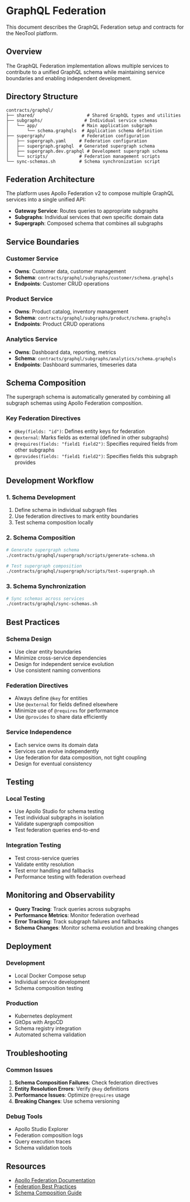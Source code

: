# GraphQL Federation

This document describes the GraphQL Federation setup and contracts for the NeoTool platform.

## Overview

The GraphQL Federation implementation allows multiple services to contribute to a unified GraphQL schema while maintaining service boundaries and enabling independent development.

## Directory Structure

```
contracts/graphql/
├── shared/                    # Shared GraphQL types and utilities
├── subgraphs/                # Individual service schemas
│   └── app/                 # Main application subgraph
│       └── schema.graphqls  # Application schema definition
├── supergraph/              # Federation configuration
│   ├── supergraph.yaml     # Federation configuration
│   ├── supergraph.graphql  # Generated supergraph schema
│   ├── supergraph.dev.graphql # Development supergraph schema
│   └── scripts/            # Federation management scripts
└── sync-schemas.sh         # Schema synchronization script
```

## Federation Architecture

The platform uses Apollo Federation v2 to compose multiple GraphQL services into a single unified API:

- **Gateway Service**: Routes queries to appropriate subgraphs
- **Subgraphs**: Individual services that own specific domain data
- **Supergraph**: Composed schema that combines all subgraphs

## Service Boundaries

### Customer Service
- **Owns**: Customer data, customer management
- **Schema**: `contracts/graphql/subgraphs/customer/schema.graphqls`
- **Endpoints**: Customer CRUD operations

### Product Service  
- **Owns**: Product catalog, inventory management
- **Schema**: `contracts/graphql/subgraphs/product/schema.graphqls`
- **Endpoints**: Product CRUD operations

### Analytics Service
- **Owns**: Dashboard data, reporting, metrics
- **Schema**: `contracts/graphql/subgraphs/analytics/schema.graphqls`
- **Endpoints**: Dashboard summaries, timeseries data

## Schema Composition

The supergraph schema is automatically generated by combining all subgraph schemas using Apollo Federation composition.

### Key Federation Directives

- `@key(fields: "id")`: Defines entity keys for federation
- `@external`: Marks fields as external (defined in other subgraphs)
- `@requires(fields: "field1 field2")`: Specifies required fields from other subgraphs
- `@provides(fields: "field1 field2")`: Specifies fields this subgraph provides

## Development Workflow

### 1. Schema Development
1. Define schema in individual subgraph files
2. Use federation directives to mark entity boundaries
3. Test schema composition locally

### 2. Schema Composition
```bash
# Generate supergraph schema
./contracts/graphql/supergraph/scripts/generate-schema.sh

# Test supergraph composition
./contracts/graphql/supergraph/scripts/test-supergraph.sh
```

### 3. Schema Synchronization
```bash
# Sync schemas across services
./contracts/graphql/sync-schemas.sh
```

## Best Practices

### Schema Design
- Use clear entity boundaries
- Minimize cross-service dependencies
- Design for independent service evolution
- Use consistent naming conventions

### Federation Directives
- Always define `@key` for entities
- Use `@external` for fields defined elsewhere
- Minimize use of `@requires` for performance
- Use `@provides` to share data efficiently

### Service Independence
- Each service owns its domain data
- Services can evolve independently
- Use federation for data composition, not tight coupling
- Design for eventual consistency

## Testing

### Local Testing
- Use Apollo Studio for schema testing
- Test individual subgraphs in isolation
- Validate supergraph composition
- Test federation queries end-to-end

### Integration Testing
- Test cross-service queries
- Validate entity resolution
- Test error handling and fallbacks
- Performance testing with federation overhead

## Monitoring and Observability

- **Query Tracing**: Track queries across subgraphs
- **Performance Metrics**: Monitor federation overhead
- **Error Tracking**: Track subgraph failures and fallbacks
- **Schema Changes**: Monitor schema evolution and breaking changes

## Deployment

### Development
- Local Docker Compose setup
- Individual service development
- Schema composition testing

### Production
- Kubernetes deployment
- GitOps with ArgoCD
- Schema registry integration
- Automated schema validation

## Troubleshooting

### Common Issues
1. **Schema Composition Failures**: Check federation directives
2. **Entity Resolution Errors**: Verify `@key` definitions
3. **Performance Issues**: Optimize `@requires` usage
4. **Breaking Changes**: Use schema versioning

### Debug Tools
- Apollo Studio Explorer
- Federation composition logs
- Query execution traces
- Schema validation tools

## Resources

- [Apollo Federation Documentation](https://www.apollographql.com/docs/federation/)
- [Federation Best Practices](https://www.apollographql.com/docs/federation/best-practices/)
- [Schema Composition Guide](https://www.apollographql.com/docs/federation/quickstart/)
